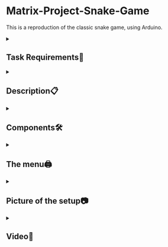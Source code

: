 # Matrix-Project-Snake-Game

This is a reproduction of the classic snake game, using Arduino.
<details>
  <summary><h2><b>Task  Requirements📌</b></h2></summary>
  
<h3>Menu Requirements</h3>

**•Menu Task:** 

Create a menu for your game, emphasis on ‘the game. You should scroll on the LCD with the joystick. Remember you have quite a lot of flexibility here, but do not confuse that with a free ticket to slack off. The menu should include the following functionality:

**1. Intro Message** 

- When powering up a game, a greeting message
should be shown for a few moments.

**2. Should contain roughly the following categories:**

**(a) Start game**, starts the initial level of your game

**(b) Settings:**

– LCD brightness control (mandatory, must change LED wire
that’s directly connected to 5v). Save it to eeprom.

– Matrix brightness control (see function setIntesnity from the ledControl library). Make sure to display something on the matrix when selecting it. Save it to eeprom.

– Sounds on or off. Save it to eeprom.

**(c) About:** should include details about the creator(s) of the game. At least game name, author and github link or user (use scrolling text?)

**3. While playing the game:** display all relevant info

– Lives

– Level

– Score

– Time?

– etc
**4. Upon game ending:**

**Display relevant game info:** score, time, lives left etc. Must inform player if he/she beat the highscore. This menu should only be closed by the player, pressing a button.

<h3> Game requirements</h3>

**• Game requirements:**

– Minimal components: an LCD, a joystick, a buzzer and the led matrix.

– You must add basic sounds to the game (when ”eating” food, when dying, when finishing the level etc). Extra: add theme songs.

– It must be intuitive and fun to play.

– It must make sense in the current setup.

– It can be a classic snake game, basically where the length of the snake increases in time. You also need to increase the speed, either at different snake lengths or create separate levels. You call.

– The ”food” should blink, so as to separate it from the rest of the snake.

</details>
<details>
  <summary><h2><b>Description📋</b></h2></summary>
  To enter the menu you have to press the joystick. In the menu you can move up and down with the joystick. To reach the submenu, it is necessary to move to the right with the joystick.
  To change the name, you must move up and down on each of the 3 boxes initially set with the message "AAA". To save the name you have to press the joystick
  The dot (snake) must eat 10 balls (flashing lights) to finish the level.
  
  <h3>Bugs in game mode</h3>
  
  -
  
  -
</details>
<details>
  <summary><h2><b>Components🛠</b></h2></summary>
  <ul>The components used in this homework include:</ul>
    <li>Arduino Uno Board</li>
    <li>Joystick</li>
  <li>8x8 LED Matrix</li>
  <li>LCD Display</li>
  <li>MAX7219</li>
  <li>Resistors and capacitors</li>
  <li>A buzzer</li>
  <li>Breadboard </li>
  <li>Connecting wires</li>
</details>
<details>
  <summary><h2><b>The menu🖨</b></h2></summary>
  
 🖇**1. Intro Message**
 
   - When powering up a game, a greeting message shown for a few moments
     
 🖇**2. Contain the following categories:**
 
**Start game:** start the level

**Settings:**

– LCD brightness control 

– Matrix brightness control

– Sounds on or off

**About:** include details about the creator of the game

**How to play** include how the game works

  🖇**3. While playing the game:** display relevant info
  
– Score

– Time

  🖇**4. Upon game ending:**
  
Display relevant game info: score, time, lives left etc. Must
inform player if he/she beat the highscore. This menu
should only be closed by the player, pressing a button.
 
</details>
<details>
  <summary><h2><b>Picture of the setup📷</b></h2></summary>
<img src="https://github.com/CristianaOD/-Matrix-Project-Snake-Game/blob/main/Matrix_Project_Snake_Game/Matrix%20Project%20Snake%20Game.jpeg?raw=true" alt="A photo of my setup" width="500" height="300">
</details>
<details>
  <summary><h2><b>Video🎥</b></h2></summary>
[![A link to a video showcasing functionality ](https://youtu.be/S05PshwinNo)](https://consent.youtube.com/m?continue=https%3A%2F%2Fwww.youtube.com%2Fwatch%3Fv%3DS05PshwinNo%26ab_channel%3DDiana-CristianaOjoc%26cbrd%3D1&gl=RO&m=0&pc=yt&cm=4&hl=en&src=1)
</details>
